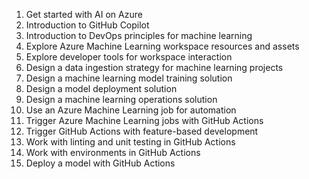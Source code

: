 1. Get started with AI on Azure
2. Introduction to GitHub Copilot
3. Introduction to DevOps principles for machine learning
4. Explore Azure Machine Learning workspace resources and assets
5. Explore developer tools for workspace interaction
6. Design a data ingestion strategy for machine learning projects
7. Design a machine learning model training solution
8. Design a model deployment solution
9. Design a machine learning operations solution
10. Use an Azure Machine Learning job for automation
11. Trigger Azure Machine Learning jobs with GitHub Actions
12. Trigger GitHub Actions with feature-based development
13. Work with linting and unit testing in GitHub Actions
14. Work with environments in GitHub Actions
15. Deploy a model with GitHub Actions